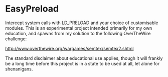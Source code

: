 EasyPreload
===========

Intercept system calls with LD_PRELOAD and your choice of customisable modules. This is an experimental project intended primarily for my own education, and spawns from my solution to the following OverTheWire challenge:

http://www.overthewire.org/wargames/semtex/semtex2.shtml

The standard disclaimer about educational use applies, though it will frankly be a long time before this project is in a state to be used at all, let alone for shenanigans.
